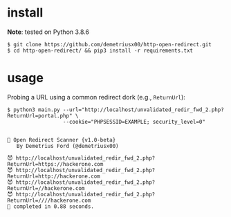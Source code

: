 # install

**Note**: tested on Python 3.8.6

```shell
$ git clone https://github.com/demetriusx00/http-open-redirect.git
$ cd http-open-redirect/ && pip3 install -r requirements.txt
```

# usage

Probing a URL using a common redirect dork (e.g., ```ReturnUrl```):

```shell
$ python3 main.py --url="http://localhost/unvalidated_redir_fwd_2.php?ReturnUrl=portal.php" \
                  --cookie="PHPSESSID=EXAMPLE; security_level=0"
```

```shell

🔎 Open Redirect Scanner {v1.0-beta}
   By Demetrius Ford (@demetriusx00)

😈 http://localhost/unvalidated_redir_fwd_2.php?ReturnUrl=https://hackerone.com
😈 http://localhost/unvalidated_redir_fwd_2.php?ReturnUrl=http://hackerone.com
😈 http://localhost/unvalidated_redir_fwd_2.php?ReturnUrl=//hackerone.com
😈 http://localhost/unvalidated_redir_fwd_2.php?ReturnUrl=////hackerone.com
🎉 completed in 0.88 seconds.
```
